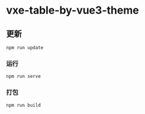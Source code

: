 # vxe-table-by-vue3-theme

## 更新
```
npm run update
```

### 运行
```
npm run serve
```

### 打包
```
npm run build
```
